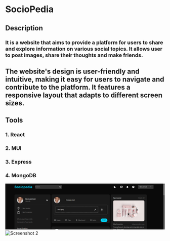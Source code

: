 # SocioPedia

## Description

### It is a website that aims to provide a platform for users to share and explore information on various social topics. It allows user to post images, share their thoughts and make friends.

## The website's design is user-friendly and intuitive, making it easy for users to navigate and contribute to the platform. It features a responsive layout that adapts to different screen sizes.</br>

## Tools

### 1. React
### 2. MUI
### 3. Express
### 4. MongoDB





![Screenshot 1](https://github.com/Alex-Spartan/SocioPedia/blob/main/server/public/assets/Making%20post.png)
![Screenshot 2](path/to/screenshot2.png)

